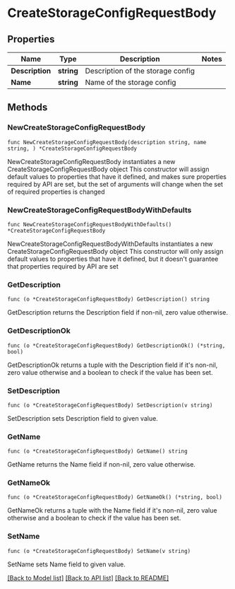# CreateStorageConfigRequestBody

## Properties

Name | Type | Description | Notes
------------ | ------------- | ------------- | -------------
**Description** | **string** | Description of the storage config | 
**Name** | **string** | Name of the storage config | 

## Methods

### NewCreateStorageConfigRequestBody

`func NewCreateStorageConfigRequestBody(description string, name string, ) *CreateStorageConfigRequestBody`

NewCreateStorageConfigRequestBody instantiates a new CreateStorageConfigRequestBody object
This constructor will assign default values to properties that have it defined,
and makes sure properties required by API are set, but the set of arguments
will change when the set of required properties is changed

### NewCreateStorageConfigRequestBodyWithDefaults

`func NewCreateStorageConfigRequestBodyWithDefaults() *CreateStorageConfigRequestBody`

NewCreateStorageConfigRequestBodyWithDefaults instantiates a new CreateStorageConfigRequestBody object
This constructor will only assign default values to properties that have it defined,
but it doesn't guarantee that properties required by API are set

### GetDescription

`func (o *CreateStorageConfigRequestBody) GetDescription() string`

GetDescription returns the Description field if non-nil, zero value otherwise.

### GetDescriptionOk

`func (o *CreateStorageConfigRequestBody) GetDescriptionOk() (*string, bool)`

GetDescriptionOk returns a tuple with the Description field if it's non-nil, zero value otherwise
and a boolean to check if the value has been set.

### SetDescription

`func (o *CreateStorageConfigRequestBody) SetDescription(v string)`

SetDescription sets Description field to given value.


### GetName

`func (o *CreateStorageConfigRequestBody) GetName() string`

GetName returns the Name field if non-nil, zero value otherwise.

### GetNameOk

`func (o *CreateStorageConfigRequestBody) GetNameOk() (*string, bool)`

GetNameOk returns a tuple with the Name field if it's non-nil, zero value otherwise
and a boolean to check if the value has been set.

### SetName

`func (o *CreateStorageConfigRequestBody) SetName(v string)`

SetName sets Name field to given value.



[[Back to Model list]](../README.md#documentation-for-models) [[Back to API list]](../README.md#documentation-for-api-endpoints) [[Back to README]](../README.md)



